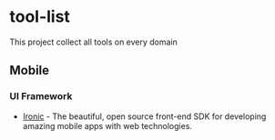 # tool-list
This project collect all tools on every domain

## Mobile

### UI Framework
- [Ironic](http://ionicframework.com/) - The beautiful, open source front-end SDK for developing amazing mobile apps with web technologies.
